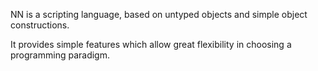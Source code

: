 NN is a scripting language, based on untyped objects and simple object constructions.

It provides simple features which allow great flexibility in choosing a programming paradigm.